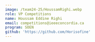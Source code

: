 ```yaml
---
image: /team24-25/HoussamRighi.webp
role: VP Competitions
name: Houssam Eddine Righi
email: competitions@ieeeconcordia.ca
program: SOEN
github: 'https://github.com/Horisofine'
---
```


